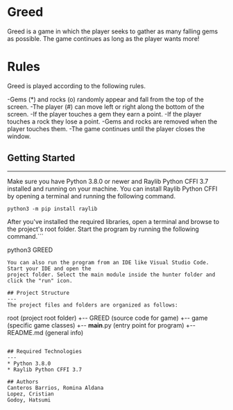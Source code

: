 # Greed 
Greed is a game in which the player seeks to gather as many falling gems as possible. The game continues as long as the player wants more!
# Rules
Greed is played according to the following rules.

-Gems (*) and rocks (o) randomly appear and fall from the top of the screen.
-The player (#) can move left or right along the bottom of the screen.
-If the player touches a gem they earn a point.
-If the player touches a rock they lose a point.
-Gems and rocks are removed when the player touches them.
-The game continues until the player closes the window.
## Getting Started
---
Make sure you have Python 3.8.0 or newer and Raylib Python CFFI 3.7 installed and running on your machine. You can install Raylib Python CFFI by opening a terminal and running the following command.
```
python3 -m pip install raylib
```
After you've installed the required libraries, open a terminal and browse to the project's root folder. Start the program by running the following command.```

python3 GREED
```
You can also run the program from an IDE like Visual Studio Code. Start your IDE and open the 
project folder. Select the main module inside the hunter folder and click the "run" icon.

## Project Structure
---
The project files and folders are organized as follows:
```
root                    (project root folder)
+-- GREED                 (source code for game)
  +-- game              (specific game classes)
  +-- __main__.py       (entry point for program)
+-- README.md           (general info)
```

## Required Technologies
---
* Python 3.8.0
* Raylib Python CFFI 3.7

## Authors
Canteros Barrios, Romina Aldana
Lopez, Cristian
Godoy, Hatsumi
